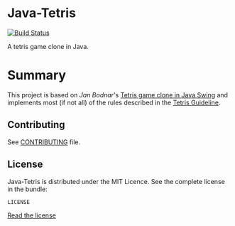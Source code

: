 # Java-Tetris

[![Build
Status](https://secure.travis-ci.org/madmath03/Java-Tetris.png)](https://travis-ci.org/madmath03/Java-Tetris)

A tetris game clone in Java.

# Summary
This project is based on <em>Jan Bodnar</em>'s <a href="http://zetcode.com/tutorials/javagamestutorial/tetris/">Tetris game clone in Java Swing</a> and implements most (if not all) of the rules described in the <a href="http://tetris.wikia.com/wiki/Tetris_Guideline">Tetris Guideline</a>.


## Contributing
See [CONTRIBUTING](https://github.com/madmath03/Java-Tetris/blob/master/CONTRIBUTING.md) file.

## License
Java-Tetris is distributed under the MIT Licence.
See the complete license in the
bundle:

    LICENSE

[Read the license](https://github.com/madmath03/Java-Tetris/blob/master/LICENSE)

